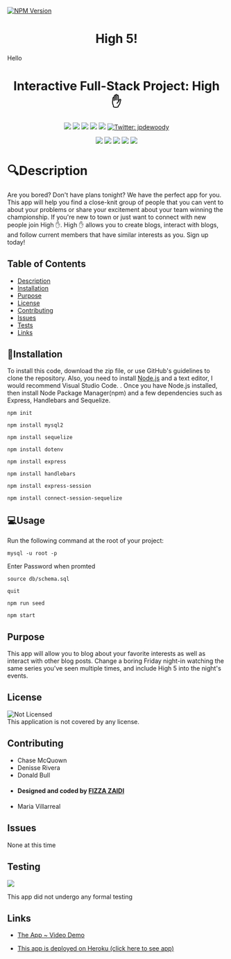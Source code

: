 [![NPM Version](https://img.shields.io/npm/v/npm.svg?style=flat)]()
<br />

  <h1 align="center"> High 5! </h1>

Hello
<h1 align="center">Interactive Full-Stack Project: High ✋</h1>
  
<p align="center">
    <img src="https://img.shields.io/github/repo-size/jpd61/e-commerce-backend" />
    <img src="https://img.shields.io/github/languages/top/jpd61/e-commerce-backend"  />
    <img src="https://img.shields.io/github/issues/jpd61/e-commerce-backend" />
    <img src="https://img.shields.io/github/last-commit/jpd61/e-commerce-backend" >
    <a href="https://github.com/jpd61"><img src="https://img.shields.io/github/followers/jpd61?style=social" target="_blank" /></a>
    <a href="https://twitter.com/jpdewoody">
        <img alt="Twitter: jpdewoody" src="https://img.shields.io/twitter/follow/jpdewoody.svg?style=social" target="_blank" />
    </a>
</p>
  
<p align="center">
    <img src="https://img.shields.io/badge/Javascript-yellow" />
    <img src="https://img.shields.io/badge/express-orange" />
    <img src="https://img.shields.io/badge/Sequelize-blue"  />
    <img src="https://img.shields.io/badge/mySQL-blue"  />
    <img src="https://img.shields.io/badge/dotenv-green" />
</p>

# 🔍Description

Are you bored? Don't have plans tonight? We have the perfect app for you. This app will help you find a close-knit group of people that you can vent to about your problems or share your excitement about your team winning the championship. If you're new to town or just want to connect with new people join High ✋. High ✋ allows you to create blogs, interact with blogs, and follow current members that have similar interests as you. Sign up today!

## Table of Contents

- [Description](#description)
- [Installation](#installation)
- [Purpose](#purpose)
- [License](#license)
- [Contributing](#contributing)
- [Issues](#issues)
- [Tests](#tests)
- [Links](#links)


## 💾Installation

To install this code, download the zip file, or use GitHub's guidelines to clone the repository. Also, you need to install [Node.js](https://nodejs.org/en/) and a text editor, I would recommend Visual Studio Code. . Once you have Node.js installed, then install Node Package Manager(npm) and a few dependencies such as Express, Handlebars and Sequelize. 

`npm init`

`npm install mysql2`

`npm install sequelize`

`npm install dotenv`

`npm install express`

`npm install handlebars`

`npm install express-session`

`npm install connect-session-sequelize`

## 💻Usage
  
Run the following command at the root of your project:

`mysql -u root -p`

Enter Password when promted

`source db/schema.sql`

`quit`

`npm run seed`
  
`npm start`

## Purpose

This app will allow you to blog about your favorite interests as well as interact with other blog posts. Change a boring Friday night-in watching the same series you've seen multiple times, and include High 5 into the night's events.

## License

![Not Licensed](https://img.shields.io/badge/license--tertiary)
<br />
This application is not covered by any license.

## Contributing

- Chase McQuown
- Denisse Rivera
- Donald Bull
- <h4>Designed and coded by <a href="https://github.com/fizzaaz">FIZZA ZAIDI</a></h4>
- Maria Villarreal

## Issues

None at this time

## Testing

[![](https://i9.ytimg.com)](https://youtu.be/)

This app did not undergo any formal testing

## Links

- [The App ~ Video Demo](https://youtu.be/)

- [This app is deployed on Heroku (click here to see app)](https://dashboard.heroku.com/apps)
